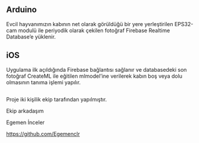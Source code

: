 ## Arduino 
Evcil hayvanımızın kabının net olarak görüldüğü bir yere yerleştirilen EPS32-cam modulü ile periyodik olarak çekilen fotoğraf Firebase Realtime Database’e yüklenir.

## iOS
Uygulama ilk açıldığında Firebase bağlantısı sağlanır ve databasedeki son fotoğraf CreateML ile eğitilen mlmodel’ine verilerek kabın boş veya dolu olmasının tanıma işlemi yapılır.

##

Proje iki kişilik ekip tarafından yapılmıştır.

Ekip arkadaşım

Egemen İnceler

https://github.com/Egemenclr
